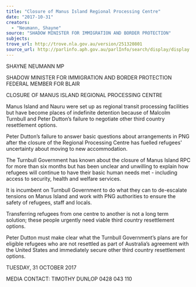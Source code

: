 ```yaml
---
title: "Closure of Manus Island Regional Processing Centre"
date: "2017-10-31"
creators:
  - "Neumann, Shayne"
source: "SHADOW MINISTER FOR IMMIGRATION AND BORDER PROTECTION"
subjects:
trove_url: http://trove.nla.gov.au/version/251320801
source_url: http://parlinfo.aph.gov.au/parlInfo/search/display/display.w3p;query=Id%3A%22media/pressrel/5604708%22
---
```


 

 SHAYNE NEUMANN MP 

 SHADOW MINISTER FOR IMMIGRATION AND BORDER PROTECTION  FEDERAL MEMBER FOR BLAIR    

 CLOSURE OF MANUS ISLAND REGIONAL PROCESSING CENTRE   

 Manus Island and Nauru were set up as regional transit processing facilities but have  become places of indefinite detention because of Malcolm Turnbull and Peter Dutton’s  failure to negotiate other third country resettlement options.   

 Peter Dutton’s failure to answer basic questions about arrangements in PNG after the  closure of the Regional Processing Centre has fuelled refugees' uncertainty about  moving to new accommodation.   

 The Turnbull Government has known about the closure of Manus Island RPC for more  than six months but has been unclear and unwilling to explain how refugees will  continue to have their basic human needs met - including access to security, health and  welfare services.   

 It is incumbent on Turnbull Government to do what they can to de-escalate tensions on  Manus Island and work with PNG authorities to ensure the safety of refugees, staff and  locals.                                                                                                                    

 Transferring refugees from one centre to another is not a long term solution; these  people urgently need viable third country resettlement options.    

 Peter Dutton must make clear what the Turnbull Government’s plans are for eligible  refugees who are not resettled as part of Australia’s agreement with the United States  and immediately secure other third country resettlement options.   

 TUESDAY, 31 OCTOBER 2017    

 MEDIA CONTACT: TIMOTHY DUNLOP 0428 043 110    

